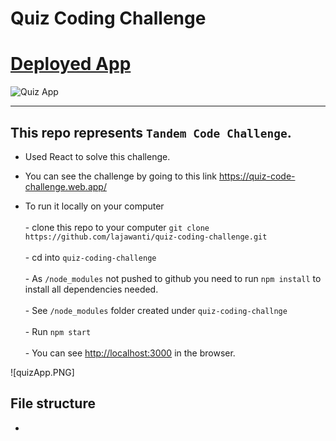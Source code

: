 # Quiz Coding Challenge

# [Deployed App](https://quiz-code-challenge.web.app/)

![Quiz App](quizApp.PNG)

---

## This repo represents `Tandem Code Challenge`.

- Used React to solve this challenge. 

- You can see the challenge by going to this link https://quiz-code-challenge.web.app/

- To run it locally on your computer <br><br> - clone this repo to your computer `git clone https://github.com/lajawanti/quiz-coding-challenge.git` <br><br>- cd into `quiz-coding-challenge` <br><br>- As `/node_modules` not pushed to github you need to run `npm install` to install all dependencies needed. <br><br>- See `/node_modules` folder created under `quiz-coding-challnge` <br><br>- Run `npm start` <br><br>- You can see [http://localhost:3000](http://localhost:3000) in the browser.

![quizApp.PNG]

## File structure

-
